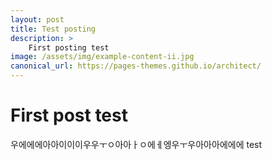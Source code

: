 ```yaml
---
layout: post
title: Test posting
description: >
 	First posting test
image: /assets/img/example-content-ii.jpg
canonical_url: https://pages-themes.github.io/architect/
---
```



# First post test

우에에에아아이이이우우ㅜㅇ아아ㅏㅇ에ㅔ엥우ㅜ우아아아에에에
test 
